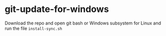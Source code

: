 # git-update-for-windows

Download the repo and open git bash or Windows subsystem for Linux and run the file ```install-sync.sh```
